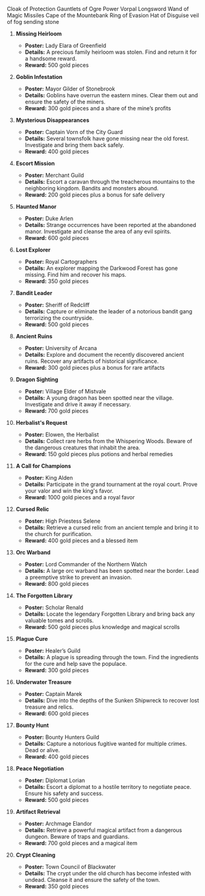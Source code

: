 Cloak of Protection
Gauntlets of Ogre Power
Vorpal Longsword
Wand of Magic Missiles
Cape of the Mountebank
Ring of Evasion
Hat of Disguise
veil of fog 
sending stone 
1. **Missing Heirloom**
    
    - **Poster:** Lady Elara of Greenfield
    - **Details:** A precious family heirloom was stolen. Find and return it for a handsome reward.
    - **Reward:** 500 gold pieces
2. **Goblin Infestation**
    
    - **Poster:** Mayor Gilder of Stonebrook
    - **Details:** Goblins have overrun the eastern mines. Clear them out and ensure the safety of the miners.
    - **Reward:** 300 gold pieces and a share of the mine’s profits
3. **Mysterious Disappearances**
    
    - **Poster:** Captain Vorn of the City Guard
    - **Details:** Several townsfolk have gone missing near the old forest. Investigate and bring them back safely.
    - **Reward:** 400 gold pieces
4. **Escort Mission**
    
    - **Poster:** Merchant Guild
    - **Details:** Escort a caravan through the treacherous mountains to the neighboring kingdom. Bandits and monsters abound.
    - **Reward:** 200 gold pieces plus a bonus for safe delivery
5. **Haunted Manor**
    
    - **Poster:** Duke Arlen
    - **Details:** Strange occurrences have been reported at the abandoned manor. Investigate and cleanse the area of any evil spirits.
    - **Reward:** 600 gold pieces
6. **Lost Explorer**
    
    - **Poster:** Royal Cartographers
    - **Details:** An explorer mapping the Darkwood Forest has gone missing. Find him and recover his maps.
    - **Reward:** 350 gold pieces
7. **Bandit Leader**
    
    - **Poster:** Sheriff of Redcliff
    - **Details:** Capture or eliminate the leader of a notorious bandit gang terrorizing the countryside.
    - **Reward:** 500 gold pieces
8. **Ancient Ruins**
    
    - **Poster:** University of Arcana
    - **Details:** Explore and document the recently discovered ancient ruins. Recover any artifacts of historical significance.
    - **Reward:** 300 gold pieces plus a bonus for rare artifacts
9. **Dragon Sighting**
    
    - **Poster:** Village Elder of Mistvale
    - **Details:** A young dragon has been spotted near the village. Investigate and drive it away if necessary.
    - **Reward:** 700 gold pieces
10. **Herbalist's Request**
    
    - **Poster:** Elowen, the Herbalist
    - **Details:** Collect rare herbs from the Whispering Woods. Beware of the dangerous creatures that inhabit the area.
    - **Reward:** 150 gold pieces plus potions and herbal remedies
11. **A Call for Champions**
    
    - **Poster:** King Alden
    - **Details:** Participate in the grand tournament at the royal court. Prove your valor and win the king's favor.
    - **Reward:** 1000 gold pieces and a royal favor
12. **Cursed Relic**
    
    - **Poster:** High Priestess Selene
    - **Details:** Retrieve a cursed relic from an ancient temple and bring it to the church for purification.
    - **Reward:** 400 gold pieces and a blessed item
13. **Orc Warband**
    
    - **Poster:** Lord Commander of the Northern Watch
    - **Details:** A large orc warband has been spotted near the border. Lead a preemptive strike to prevent an invasion.
    - **Reward:** 800 gold pieces
14. **The Forgotten Library**
    
    - **Poster:** Scholar Renald
    - **Details:** Locate the legendary Forgotten Library and bring back any valuable tomes and scrolls.
    - **Reward:** 500 gold pieces plus knowledge and magical scrolls
15. **Plague Cure**
    
    - **Poster:** Healer’s Guild
    - **Details:** A plague is spreading through the town. Find the ingredients for the cure and help save the populace.
    - **Reward:** 300 gold pieces
16. **Underwater Treasure**
    
    - **Poster:** Captain Marek
    - **Details:** Dive into the depths of the Sunken Shipwreck to recover lost treasure and relics.
    - **Reward:** 600 gold pieces
17. **Bounty Hunt**
    
    - **Poster:** Bounty Hunters Guild
    - **Details:** Capture a notorious fugitive wanted for multiple crimes. Dead or alive.
    - **Reward:** 400 gold pieces
18. **Peace Negotiation**
    
    - **Poster:** Diplomat Lorian
    - **Details:** Escort a diplomat to a hostile territory to negotiate peace. Ensure his safety and success.
    - **Reward:** 500 gold pieces
19. **Artifact Retrieval**
    
    - **Poster:** Archmage Elandor
    - **Details:** Retrieve a powerful magical artifact from a dangerous dungeon. Beware of traps and guardians.
    - **Reward:** 700 gold pieces and a magical item
20. **Crypt Cleaning**
    
    - **Poster:** Town Council of Blackwater
    - **Details:** The crypt under the old church has become infested with undead. Cleanse it and ensure the safety of the town.
    - **Reward:** 350 gold pieces